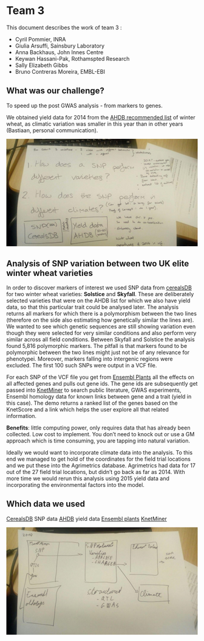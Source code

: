 # Team 3

This document describes the work of team 3 :
+ Cyril Pommier, INRA
+ Giulia Arsuffi, Sainsbury Laboratory
+ Anna Backhaus, John Innes Centre
+ Keywan Hassani-Pak, Rothamspted Research
+ Sally Elizabeth Gibbs
+ Bruno Contreras Moreira, EMBL-EBI

## What was our challenge?

To speed up the post GWAS analysis - from markers to genes.

We obtained yield data for 2014 from the [AHDB recommended list](https://cereals.ahdb.org.uk) of winter wheat, 
as climatic variation was smaller in this year than in other years (Bastiaan, personal communication).   

![main questions](pics/photo_2019-03-08_15-55-22.jpg)

## Analysis of SNP variation between two UK elite winter wheat varieties

In order to discover markers of interest we used SNP data from [cerealsDB](http://www.cerealsdb.uk.net/cerealgenomics/CerealsDB/indexNEW.php) 
for two winter wheat varieties: **Solstice** and **Skyfall**. 
These are deliberately selected varieties that were on the AHDB list for which we also have yield data, so that this particular trait could be analysed later. The analysis returns all markers for which there is a polymorphism between the two lines (therefore on the side also estimating how genetically similar the lines are). 
We wanted to see which genetic sequences are still showing variation even though they were selected for very similar conditions and also perform very similar across all field conditions. Between Skyfall and Solstice the analysis found 5,816 polymorphic markers. The pitfall is that markers found to be polymorphic between the two lines might just not be of any relevance for phenotypei. Moreover, markers falling into intergenic regions were excluded. The first 100 such SNPs were output in a VCF file. 

For each SNP of the VCF file you get from [Ensembl Plants](http://plants.ensembl.org) all the effects on all affected genes and pulls out gene ids. The gene ids are subsequently get passed into [KnetMiner](http://knetminer.rothamsted.ac.uk/) to search public literature, GWAS experiments, Ensembl homology data for known links between gene and a trait (yield in this case). The demo returns a ranked list of the genes based on the KnetScore and a link which helps the user explore all that related information.

**Benefits**: little computing power, only requires data that has already been collected. Low cost to implement. You don’t need to knock out or use a GM approach which is time consuming, you are tapping into natural variation.

Ideally we would want to incorporate climate data into the analysis. To this end we managed to get hold of the coordinates for the field trial locations and we put these into the Agrimetrics database. Agrimetrics had data for 17 out of the 27 field trial locations, but didn’t go back as far as 2014. With more time we would rerun this analysis using 2015 yield data and incorporating the environmental factors into the model.

## Which data we used

[CerealsDB](http://www.cerealsdb.uk.net/cerealgenomics/CerealsDB/indexNEW.php) SNP data
[AHDB](https://cereals.ahdb.org.uk) yield data
[Ensembl plants](http://plants.ensembl.org)
[KnetMiner](http://knetminer.rothamsted.ac.uk)

![main data types and sources](pics/photo_2019-03-08_15-55-26.jpg)

